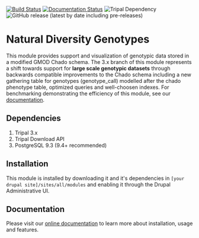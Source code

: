 [![Build Status](https://travis-ci.org/UofS-Pulse-Binfo/nd_genotypes.svg?branch=7.x-3.x)](https://travis-ci.org/UofS-Pulse-Binfo/nd_genotypes)
[![Documentation Status](https://readthedocs.org/projects/nd-genotypes/badge/?version=latest)](https://nd-genotypes.readthedocs.io/en/latest/?badge=latest)
![Tripal Dependency](https://img.shields.io/badge/tripal-%3E=3.0-brightgreen)
![GitHub release (latest by date including pre-releases)](https://img.shields.io/github/v/release/UofS-Pulse-Binfo/nd_genotypes?include_prereleases)

# Natural Diversity Genotypes
This module provides support and visualization of genotypic data stored in a modified GMOD Chado schema. The 3.x branch of this module represents a shift towards support for **large scale genotypic datasets** through backwards compatible improvements to the Chado schema including a new gathering table for genotypes (genotype_call) modelled after the chado phenotype table, optimized queries and well-choosen indexes. For benchmarking demonstrating the efficiency of this module, see our [documentation](https://nd-genotypes.readthedocs.io/en/latest/data_storage/benchmarking.html).

## Dependencies
1. Tripal 3.x
2. Tripal Download API
3. PostgreSQL 9.3 (9.4+ recommended)

## Installation
 This module is installed by downloading it and it's dependencies in `[your drupal site]/sites/all/modules` and enabling it through the Drupal Administrative UI.

## Documentation

Please visit our [online documentation](https://nd-genotypes.readthedocs.io/en/latest/index.html) to learn more about installation, usage and features.
